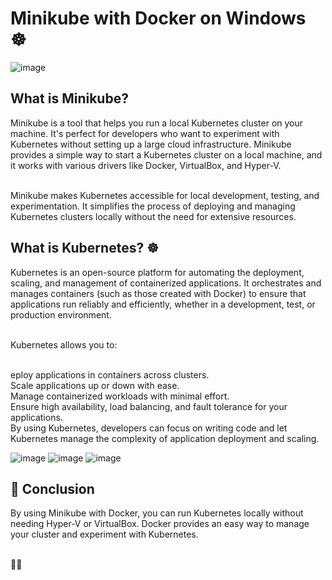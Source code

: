 <h1>Minikube with Docker on Windows ☸️</h1>
<img src="https://github.com/user-attachments/assets/d40cad59-d2e4-4bd5-ae08-ab340937db41" alt="image">


<h2>What is Minikube?</h2>
<p>Minikube is a tool that helps you run a local Kubernetes cluster on your machine. It's perfect for developers who want to experiment with Kubernetes without setting up a large cloud infrastructure. Minikube provides a simple way to start a Kubernetes cluster on a local machine, and it works with various drivers like Docker, VirtualBox, and Hyper-V.</p>

<br>Minikube makes Kubernetes accessible for local development, testing, and experimentation. It simplifies the process of deploying and managing Kubernetes clusters locally without the need for extensive resources.

<h2>What is Kubernetes? ☸️</h2>
<p>Kubernetes is an open-source platform for automating the deployment, scaling, and management of containerized applications. It orchestrates and manages containers (such as those created with Docker) to ensure that applications run reliably and efficiently, whether in a development, test, or production environment.</p>

<br>Kubernetes allows you to:

<br>eploy applications in containers across clusters.
<br>Scale applications up or down with ease.
<br>Manage containerized workloads with minimal effort.
<br>Ensure high availability, load balancing, and fault tolerance for your applications.
<br>By using Kubernetes, developers can focus on writing code and let Kubernetes manage the complexity of application deployment and scaling.

![image](https://github.com/user-attachments/assets/8f5a0b94-75ba-4d93-8095-73306bd5fe2e)
![image](https://github.com/user-attachments/assets/b3d9676b-e278-4745-9bf5-812dfa08f407)
![image](https://github.com/user-attachments/assets/7e17db3f-66fe-48d0-9338-91ebc089579b)


<h2>🎯 Conclusion</h2>
By using Minikube with Docker, you can run Kubernetes locally without needing Hyper-V or VirtualBox. Docker provides an easy way to manage your cluster and experiment with Kubernetes.

<br>🚀😊
